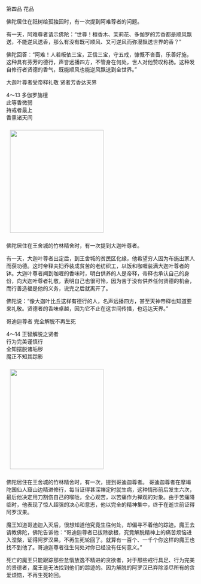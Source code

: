 第四品 花品

佛陀居住在祇树给孤独园时，有一次提到阿难尊者的问题。

有一天，阿难尊者请示佛陀：“世尊！檀香木、茉莉花、多伽罗的芳香都是顺风飘送，不能逆风送香，那么有没有既可顺风、又可逆风而弥漫飘送世界的香？”

佛陀回答：“阿难！人若皈依三宝，正信三宝，守五戒，慷慨不吝啬，乐善好施，这种具有芬芳的德行，声誉远播四方，不管身在何处，世人对他赞叹称扬。这种发自修行者贤德的香气，既能顺风也能逆风飘送到全世界。”



大迦叶尊者受帝释礼敬 贤者芳香达天界

<div class="e2">
<div>
<p></p> <p>4～13 多伽罗旃檀<br>
 此等香微弱<br>
 持戒者最上<br>
 香熏诸天间</p>
</div>
<img src="images/fjj-20-3.gif" width="250" height="274" hspace="10" vspace="10"/>
</div>

佛陀居住在王舍城的竹林精舍时，有一次提到大迦叶尊者。

有一天，大迦叶尊者出定后，到王舍城的贫民区化缘，他希望穷人因为布施出家人而获功德。这时帝释夫妇乔装成贫苦的老纺织工，以饭和咖喱装满大迦叶尊者的钵。大迦叶尊者闻到咖喱的香味时，明白供养的人是帝释，帝释也承认自己的身份，向大迦叶尊者礼敬，表明自己也很可怜，因为苦于没有供养任何贤德的机会，而行善造福是他的义务，说完之后就离开了。

佛陀说：“像大迦叶比丘这样有德行的人，名声远播四方，甚至天神帝释也知道要来礼敬。贤德者的香味卓越，因为它不止在这世间传播，也远达天界。”



哥迪迦尊者 完全解脱不再生死

<div class="e2">
<div>
<p></p> <p>4～14 正智解脱之贤者<br>
 行为完美谨慎行<br>
 全知摆脱诸垢秽<br>
 魔正不知其踪影</p>
</div>
<img src="images/fjj-20-4.gif" width="250" height="267" hspace="10" vspace="10"/>
</div>

佛陀居住在王舍城的竹林精舍时，有一次，提到哥迪迦尊者。 哥迪迦尊者在摩竭陀国仙人窟山边精进修行，每当证得甚深禅定时就生病，这种情形前后发生六次，最后他决定用刀割伤自己的喉咙，全心观苦，以苦痛作为禅观的对象。由于苦痛降临时，他表现了惊人超强的决心和意志，他以完全的精神集中，终于在逝世前证得阿罗汉果。

魔王知道哥迪迦入灭后，很想知道他究竟生往何处，却偏寻不着他的踪迹。魔王去请教佛陀，佛陀告诉他：“哥迪迦尊者已拔除欲根，究竟解脱精神上的痛苦烦恼进入涅槃，证得阿罗汉果，不再生死轮回了。就算有一百个、一千个你这样的魔王也找不到他了。哥迪迦尊者往生何处对你已经没有任何意义。”

死亡的魔王只能跟踪那些怠惰放逸不精进的贪欲者，对于那些戒行具足、行为完美的贤德者，魔王是无法找到他们的踪迹的。因为解脱的阿罗汉已弃除涤尽所有的贪爱烦恼，不再生死轮回。
